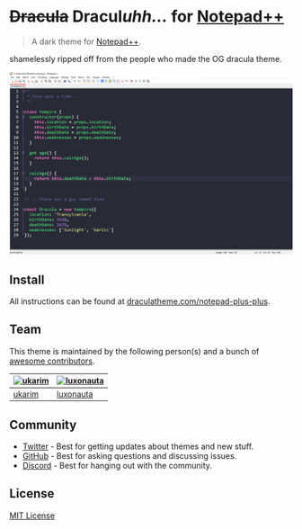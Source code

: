 # ~~Dracula~~ Dracul*uhh...* for [Notepad++](https://notepad-plus-plus.org/)

> A dark theme for [Notepad++](https://notepad-plus-plus.org/).

shamelessly ripped off from the people who made the OG dracula theme.

![Screenshot](./screenshot.png)

## Install

All instructions can be found at [draculatheme.com/notepad-plus-plus](https://draculatheme.com/notepad-plus-plus).

## Team

This theme is maintained by the following person(s) and a bunch of [awesome contributors](https://github.com/dracula/notepad-plus-plus/graphs/contributors).

| [![ukarim](https://avatars3.githubusercontent.com/u/12429084?v=3&s=70)](https://github.com/ukarim) | [![luxonauta](https://avatars3.githubusercontent.com/u/48334856?v=3&s=70)](https://github.com/luxonauta) |
| -------------------------------------------------------------------------------------------------- | -------------------------------------------------------------------------------------------------------- |
| [ukarim](https://github.com/ukarim)                                                                | [luxonauta](https://github.com/luxonauta)                                                                |

## Community

- [Twitter](https://twitter.com/draculatheme) - Best for getting updates about themes and new stuff.
- [GitHub](https://github.com/dracula/dracula-theme/discussions) - Best for asking questions and discussing issues.
- [Discord](https://draculatheme.com/discord-invite) - Best for hanging out with the community.

## License

[MIT License](./LICENSE)
